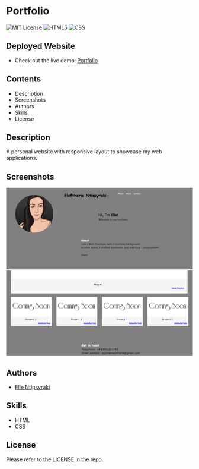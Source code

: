 # Portfolio

[![MIT License](https://img.shields.io/badge/License-MIT-green.svg)](https://choosealicense.com/licenses/mit/)
![HTML5](https://img.shields.io/badge/HTML5-55.9%25-orange)
![CSS](https://img.shields.io/badge/CSS-44.1%25-blueviolet)


## Deployed Website

* Check out the live demo: [Portfolio](https://elentis.github.io/Portfolio/)

## Contents

* Description
* Screenshots
* Authors
* Skills
* License

## Description

A personal website with responsive layout to showcase my web applications. 

## Screenshots
![Alt text](images/Portfolio%20Screenshot.png)
![Alt text](images/Portfolio_Screenshot.png)

## Authors

* [Elle Ntipsyraki](https://github.com/EleNtis)

## Skills

* HTML
* CSS

## License
Please refer to the LICENSE in the repo.
